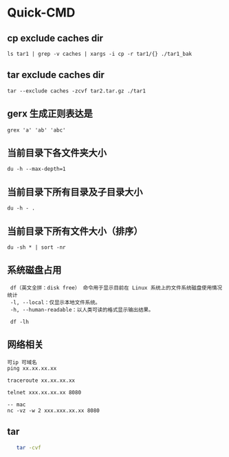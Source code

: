 # Quick-CMD

## cp exclude caches dir
```Shell
ls tar1 | grep -v caches | xargs -i cp -r tar1/{} ./tar1_bak
```

## tar exclude caches dir
```Shell
tar --exclude caches -zcvf tar2.tar.gz ./tar1
```

## gerx 生成正则表达是
```Shell
grex 'a' 'ab' 'abc'
```

## 当前目录下各文件夹大小
```Shell
du -h --max-depth=1
```

## 当前目录下所有目录及子目录大小
```Shell
du -h - .
```

## 当前目录下所有文件大小（排序）
```Shell
du -sh * | sort -nr
```

## 系统磁盘占用
```Shell
 df（英文全拼：disk free） 命令用于显示目前在 Linux 系统上的文件系统磁盘使用情况统计
 -l, --local：仅显示本地文件系统。
 -h, --human-readable：以人类可读的格式显示输出结果。
 
 df -lh
```

## 网络相关
```Shell
可ip 可域名
ping xx.xx.xx.xx

traceroute xx.xx.xx.xx

telnet xxx.xx.xx.xx 8080

-- mac
nc -vz -w 2 xxx.xxx.xx.xx 8080
```

## tar
```Bash
   tar -cvf 
```